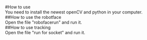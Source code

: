 #How to use<br>
You need to install the newest openCV and python in your computer.<br>
##How to use the robotface<br>
Open the file "robofacerun" and run it.<br>
##How to use tracking <br>
Open the file "run for socket" and run it.<br>
